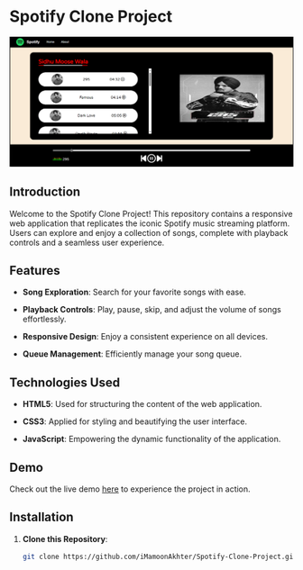 # Spotify Clone Project

![Demo Screenshot](demo.png)

## Introduction

Welcome to the Spotify Clone Project! This repository contains a responsive web application that replicates the iconic Spotify music streaming platform. Users can explore and enjoy a collection of songs, complete with playback controls and a seamless user experience.

## Features

- **Song Exploration**: Search for your favorite songs with ease.

- **Playback Controls**: Play, pause, skip, and adjust the volume of songs effortlessly.

- **Responsive Design**: Enjoy a consistent experience on all devices.

- **Queue Management**: Efficiently manage your song queue.

## Technologies Used

- **HTML5**: Used for structuring the content of the web application.

- **CSS3**: Applied for styling and beautifying the user interface.

- **JavaScript**: Empowering the dynamic functionality of the application.

## Demo

Check out the live demo [here](https://github.com/iMamoonAkhter/Spotify-Clone-Project) to experience the project in action.



## Installation

1. **Clone this Repository**: 
   ```sh
   git clone https://github.com/iMamoonAkhter/Spotify-Clone-Project.git
